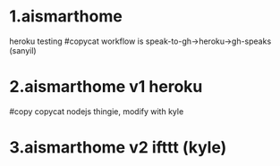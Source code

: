 # 1.aismarthome
heroku testing
#copycat workflow is speak-to-gh->heroku->gh-speaks (sanyil)
# 2.aismarthome v1 heroku
#copy copycat nodejs thingie, modify with kyle

# 3.aismarthome v2 ifttt (kyle)

